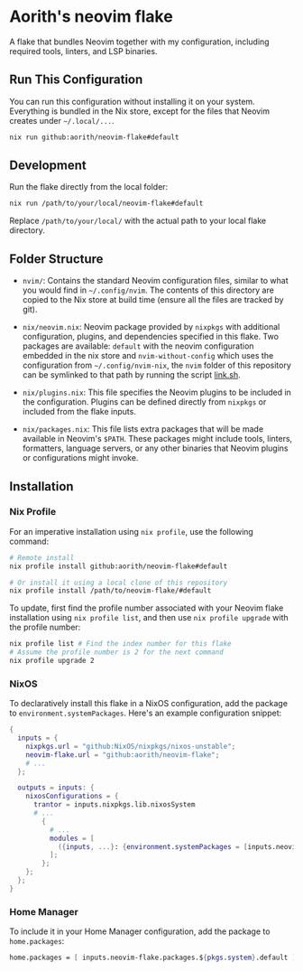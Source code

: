 # Aorith's neovim flake

A flake that bundles Neovim together with my configuration, including required tools, linters, and LSP binaries.

## Run This Configuration

You can run this configuration without installing it on your system. Everything is bundled in the Nix store, except for the files that Neovim creates under `~/.local/...`.

```sh
nix run github:aorith/neovim-flake#default
```

## Development

Run the flake directly from the local folder:

```sh
nix run /path/to/your/local/neovim-flake#default
```

Replace `/path/to/your/local/` with the actual path to your local flake directory.

## Folder Structure

- `nvim/`: Contains the standard Neovim configuration files, similar to what you would find in `~/.config/nvim`. The contents of this directory are copied to the Nix store at build time (ensure all the files are tracked by git).

- `nix/neovim.nix`: Neovim package provided by `nixpkgs` with additional configuration, plugins, and dependencies specified in this flake. Two packages are available: `default` with the neovim configuration embedded in the nix store and `nvim-without-config` which uses the configuration from `~/.config/nvim-nix`, the `nvim` folder of this repository can be symlinked to that path by running the script [link.sh](link.sh).

- `nix/plugins.nix`: This file specifies the Neovim plugins to be included in the configuration. Plugins can be defined directly from `nixpkgs` or included from the flake inputs.

- `nix/packages.nix`: This file lists extra packages that will be made available in Neovim's `$PATH`. These packages might include tools, linters, formatters, language servers, or any other binaries that Neovim plugins or configurations might invoke.

## Installation

### Nix Profile

For an imperative installation using `nix profile`, use the following command:

```sh
# Remote install
nix profile install github:aorith/neovim-flake#default

# Or install it using a local clone of this repository
nix profile install /path/to/neovim-flake/#default
```

To update, first find the profile number associated with your Neovim flake installation using `nix profile list`, and then use `nix profile upgrade` with the profile number:

```sh
nix profile list # Find the index number for this flake
# Assume the profile number is 2 for the next command
nix profile upgrade 2
```

### NixOS

To declaratively install this flake in a NixOS configuration, add the package to `environment.systemPackages`. Here's an example configuration snippet:

```nix
{
  inputs = {
    nixpkgs.url = "github:NixOS/nixpkgs/nixos-unstable";
    neovim-flake.url = "github:aorith/neovim-flake";
    # ...
  };

  outputs = inputs: {
    nixosConfigurations = {
      trantor = inputs.nixpkgs.lib.nixosSystem
      # ...
        {
          # ...
          modules = [
            ({inputs, ...}: {environment.systemPackages = [inputs.neovim-flake.packages.${system}.default];})
          ];
        };
    };
  };
}
```

### Home Manager

To include it in your Home Manager configuration, add the package to `home.packages`:

```nix
home.packages = [ inputs.neovim-flake.packages.${pkgs.system}.default ];
```
